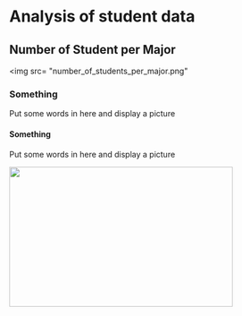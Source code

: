 # Analysis of student data

## Number of Student per Major
<img src= "number_of_students_per_major.png"
<p>  </p>

### Something

<p> Put some words in here and display a picture </p>

#### Something

<p> Put some words in here and display a picture </p>

<img src="images/trucking locations.png" height = 250, width = 400>

